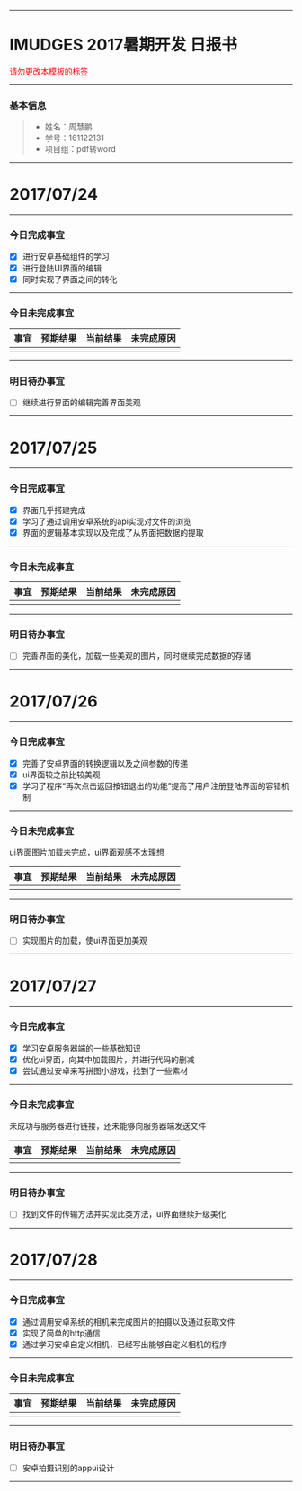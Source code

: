 -------
# IMUDGES 2017暑期开发 日报书
<span style="color:red">请勿更改本模板的标签</span>

-------


### 基本信息
> * 姓名：周慧鹏
> * 学号：161122131
> * 项目组：pdf转word

-------


# 2017/07/24

-------

### 今日完成事宜
- [x] 进行安卓基础组件的学习
- [x] 进行登陆UI界面的编辑
- [x]  同时实现了界面之间的转化

-----
### 今日未完成事宜


| 事宜     |预期结果| 当前结果  | 未完成原因   | 
| --------   | -----:  | -----:  | :----:  |
|    |   |   |   |


------
### 明日待办事宜
- [ ] 继续进行界面的编辑完善界面美观
-------
# 2017/07/25

-------

### 今日完成事宜
- [x] 界面几乎搭建完成
- [x] 学习了通过调用安卓系统的api实现对文件的浏览
- [x] 界面的逻辑基本实现以及完成了从界面把数据的提取

-----
### 今日未完成事宜


| 事宜     |预期结果| 当前结果  | 未完成原因   | 
| --------   | -----:  | -----:  | :----:  |
|    |   |   |   |


------
### 明日待办事宜
- [ ] 完善界面的美化，加载一些美观的图片，同时继续完成数据的存储
-------
# 2017/07/26

-------

### 今日完成事宜
- [x] 完善了安卓界面的转换逻辑以及之间参数的传递
- [x] ui界面较之前比较美观
- [x]  学习了程序“再次点击返回按钮退出的功能”提高了用户注册登陆界面的容错机制

-----
### 今日未完成事宜
ui界面图片加载未完成，ui界面观感不太理想

| 事宜     |预期结果| 当前结果  | 未完成原因   | 
| --------   | -----:  | -----:  | :----:  |
|    |   |   |   |


------
### 明日待办事宜
- [ ] 实现图片的加载，使ui界面更加美观
-------
# 2017/07/27

-------

### 今日完成事宜
- [x] 学习安卓服务器端的一些基础知识
- [x] 优化ui界面，向其中加载图片，并进行代码的删减
- [x] 尝试通过安卓来写拼图小游戏，找到了一些素材

-----
### 今日未完成事宜
未成功与服务器进行链接，还未能够向服务器端发送文件

| 事宜     |预期结果| 当前结果  | 未完成原因   | 
| --------   | -----:  | -----:  | :----:  |
|    |   |   |   |


------
### 明日待办事宜
- [ ] 找到文件的传输方法并实现此类方法，ui界面继续升级美化
-------
# 2017/07/28

-------

### 今日完成事宜
- [x] 通过调用安卓系统的相机来完成图片的拍摄以及通过获取文件
- [x] 实现了简单的http通信
- [x] 通过学习安卓自定义相机，已经写出能够自定义相机的程序

-----
### 今日未完成事宜


| 事宜     |预期结果| 当前结果  | 未完成原因   | 
| --------   | -----:  | -----:  | :----:  |
|    |   |   |   |


------
### 明日待办事宜
- [ ] 安卓拍摄识别的appui设计
-------
